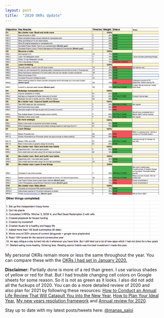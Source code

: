 ```yaml
---
layout: post
title:  "2020 OKRs Update"
---
```


![OKR 2020 1](/assets/img/okr201.png)
![OKR 2020 2](/assets/img/okr202.png)
![OKR 2020 3](/assets/img/okr203.png)
![OKR 2020 4](/assets/img/okr204.png)

My personal OKRs remain more or less the same throughout the year. You can compare these with the [OKRs I had set in January 2020.](https://manassaloi.com/2020/01/15/personal-OKRs-2020.html)

**Disclaimer:** Partially done is more of a red than green. I use various shades of yellow or red for that. But I had trouble changing cell colors on Google sheets for some reason. So it is not as green as it looks. I also did not add all the fuckups of 2020. You can do a more detailed review of 2020 and also plan for 2021 by following these resources: [How to Conduct an Annual Life Review That Will Catapult You into the New Year](https://schlaf.medium.com/how-to-conduct-an-annual-life-review-that-will-catapult-you-into-the-new-year-d5aaffebac1f), [How to Plan Your Ideal Year](https://medium.com/personal-growth/how-to-plan-your-ideal-year-2d12ff073467), [My new years resolution framework](https://www.shaanpuri.com/posts/my-new-years-resolution-framework) and [Annual review for 2020](https://www.youtube.com/watch?app=desktop&v=ERGbgvvCJ8o&feature=youtu.be).

Stay up to date with my latest posts/tweets here: [@manas_saloi](http://twitter.com/manas_saloi)
